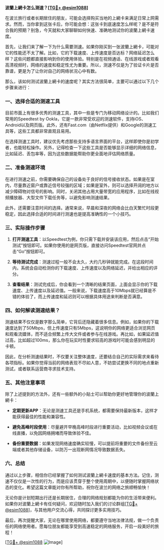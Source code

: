 **波蘭上網卡怎么测速？[[TG💪+ @esim1088](https://t.me/s/esim1088)]**

在波兰旅行或者长期居住的朋友，可能会选择购买当地的上網卡来满足日常上网需求。然而，当你拿到这张卡后，你可能会想：这张卡到底速度怎么样呢？是不是符合我的预期？别急，今天就和大家聊聊如何快速、准确地测试你的波蘭上網卡速度。

首先，让我们来了解一下为什么需要测速。如果你刚买到一张波蘭上網卡，可能对它的性能还不太了解。比如，它的下载速度、上传速度是否达标？网络延迟怎么样？这些问题都直接影响到你的使用体验。特别是在视频通话、在线游戏或者观看高清视频时，网络的速度和稳定性尤为重要。所以，测速不仅是为了验证卡片是否靠谱，更是为了让你对自己的网络状况心中有数。

那么，该如何测试波蘭上網卡的速度呢？其实方法很简单，主要可以通过以下几个步骤来进行：

### 一、选择合适的测速工具

目前市面上有很多优秀的测速工具，其中一些是专门为移动网络设计的。比如我们常用的Speedtest by Ookla，它是一款非常受欢迎的测速软件，支持iOS、Android以及网页版。此外，还有Fast.com（由Netflix提供）和Google的测速工具等，这些工具都非常直观且易用。

在选择测速工具时，建议优先考虑那些支持多语言界面的平台，这样即使你是初学者，也能轻松操作。另外，记得检查一下这些工具是否能够显示详细的网络信息，比如延迟、丢包率等，因为这些数据能帮助你更全面地评估网络质量。

### 二、准备测速环境

在进行测速之前，你需要确保自己的设备处于良好的信号接收状态。如果是在室内，尽量靠近窗户或靠近信号较强的区域；如果是室外，则可以选择开阔的地方以减少障碍物对信号的影响。同时，关闭其他占用大量带宽的应用程序，比如在线视频播放器、大型文件下载任务等，以避免影响测速结果。

此外，还需要注意时间的选择。通常来说，早晨和深夜的网络会比白天繁忙时段更稳定，因此选择合适的时间进行测速也是提高准确性的一个小技巧。

### 三、实际操作步骤

1. **打开测速工具**：以Speedtest为例，你只需下载并安装该应用，然后点击“开始测试”按钮即可。如果你使用的是网页版，直接访问Speedtest官网并点击“Go”按钮即可。

2. **等待测试完成**：测速过程一般不会太久，大约几秒钟就能完成。在这段时间内，系统会自动检测你的下载速度、上传速度以及网络延迟，并给出相应的评分。

3. **查看结果**：测试完成后，你会看到一个清晰的结果页面，上面会显示你的下载速度、上传速度以及延迟值。一般来说，下载速度高于10Mbps就已经算是不错的体验了，而上传速度和延迟则可以根据具体用途来判断是否满意。

### 四、如何解读测速结果？

测速结果不仅仅是数字那么简单，它背后还隐藏着很多信息。例如，如果你的下载速度达到了50Mbps，但上传速度只有5Mbps，这说明你的网络更适合浏览网页和观看流媒体，而不适合频繁上传大文件或者参与在线游戏。再比如，如果延迟值过高，比如超过100ms，那么你在玩实时性要求较高的游戏时可能会感到明显的卡顿。

因此，在分析测速结果时，不仅要关注整体速度，还要结合自己的实际需求来看待各项指标。如果你觉得当前的网络表现不尽如人意，不妨尝试更换不同的地点重新测试，或者联系运营商寻求技术支持。

### 五、其他注意事项

除了上述提到的方法外，还有一些额外的小贴士可以帮助你更好地管理你的波蘭上網卡：

- **定期更新APP**：无论是测速工具还是手机系统，都需要保持最新版本，这样才能获得最佳的性能和兼容性。
  
- **避免高峰时段使用**：尽量避开早晚高峰时段进行重要活动，比如视频会议或在线直播，以免因网络拥堵而导致体验不佳。

- **备份重要数据**：如果发现网络速度确实较慢，可以提前将重要的文件备份至云端或者其他存储设备，以防万一出现断网情况导致数据丢失。

### 六、总结

通过以上步骤，相信你已经掌握了如何测试波蘭上網卡速度的基本方法。记住，测速不仅仅是一次性的行为，而是应该贯穿于整个使用周期中，以便随时掌握网络状态的变化。希望这篇文章能对你有所帮助，祝你在波兰的网络之旅顺畅愉快！

无论你是计划短期出行还是长期居住，合理的网络规划都能为你的生活带来便利。如果你对波蘭上網卡有任何疑问，欢迎随时加入我们的讨论群组[[TG💪+ @esim1088](https://t.me/s/esim1088)]，与其他用户交流心得，共同探讨更多实用技巧。

最后，再次提醒大家，无论在哪里使用网络，都要遵守当地法律法规，做一个负责任的网络使用者。愿每位朋友都能享受到高速稳定的网络服务，开启一段美好的旅程！

[[TG💪+ @esim1088](https://t.me/s/esim1088) ![Image](https://i.postimg.cc/4NQfJmqS/Snipaste-2025-05-13-00-14-12.png)]